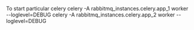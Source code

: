 To start particular celery 
celery -A rabbitmq_instances.celery.app_1 worker --loglevel=DEBUG 
celery -A rabbitmq_instances.celery.app_2 worker --loglevel=DEBUG 
